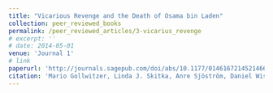 ```yaml
---
title: "Vicarious Revenge and the Death of Osama bin Laden"
collection: peer_reviewed_books
permalink: /peer_reviewed_articles/3-vicarius_revenge
# excerpt: ''
# date: 2014-05-01
venue: 'Journal 1'
# link
paperurl: 'http://journals.sagepub.com/doi/abs/10.1177/0146167214521466' 
citation: 'Mario Gollwitzer, Linda J. Skitka, Anre Sjöström, Daniel Wisneski, Peter Liberman, Syed Javed Nazir, and Brad Bushman. "Vicarious Revenge and the Death of Osama bin Laden,” Personality and Social Psychology Bulletin, Vol. 40, No. 5 (May 2014): 604–616.'
---
```



<!-- [Download paper here](http://academicpages.github.io/files/paper1.pdf) -->

<!-- Recommended citation: Your Name, You. (2009). "Paper Title Number 1." <i>Journal 1</i>. 1(1). -->
